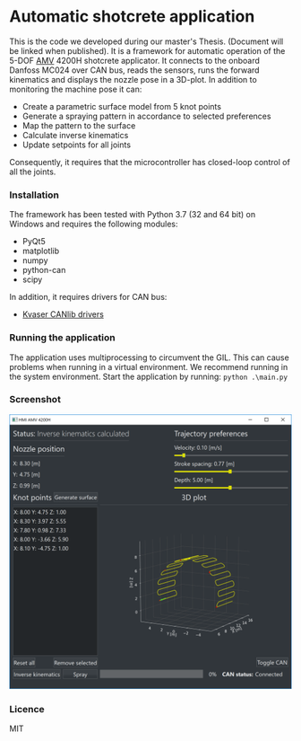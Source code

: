 # Automatic shotcrete application

This is the code we developed during our master's Thesis. (Document will be linked when published). It is a framework for automatic operation of the 5-DOF [AMV][amv] 4200H shotcrete applicator. It connects to the onboard Danfoss MC024 over CAN bus, reads the sensors, runs the forward kinematics and displays the nozzle pose in a 3D-plot. In addition to monitoring the machine pose it can:

- Create a parametric surface model from 5 knot points
- Generate a spraying pattern in accordance to selected preferences
- Map the pattern to the surface
- Calculate inverse kinematics
- Update setpoints for all joints

Consequently, it requires that the microcontroller has closed-loop control of all the joints.


### Installation
The framework has been tested with Python 3.7 (32 and 64 bit) on Windows and requires the following modules:

  - PyQt5
  - matplotlib
  - numpy
  - python-can
  - scipy

In addition, it requires drivers for CAN bus:
  - [Kvaser CANlib drivers][kvaser]


### Running the application
The application uses multiprocessing to circumvent the GIL. This can cause problems when running in a virtual environment. We recommend running in the system environment. Start the application by running: `python .\main.py`

### Screenshot
![](readme_assets/screenshot.png?raw=true)

### Licence
MIT


   [amv]: <http://www.amv.as/en/>
   [kvaser]: <https://www.kvaser.com/download/>
